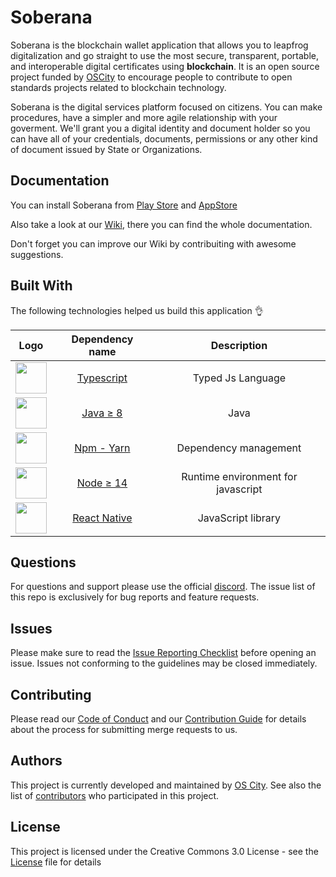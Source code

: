 # Soberana

Soberana is the blockchain wallet application that allows you to leapfrog digitalization and go straight to use the most secure, transparent, portable, and interoperable digital certificates using **blockchain**. It is an open source project funded by [OSCity](https://os.city/) to encourage people to contribute to open standards projects related to blockchain technology.

Soberana is the digital services platform focused on citizens. You can make procedures, have a simpler and more agile relationship with your goverment. We'll grant you a digital identity and document holder so you can have all of your credentials, documents, permissions or any other kind of document issued by State or Organizations.

## Documentation

You can install Soberana from [Play Store](https://play.google.com/store/apps/details?id=com.oscity.oswallet) and [AppStore](https://apps.apple.com/app/soberana-by-onesmart/id1591634290)

Also take a look at our [Wiki](https://github.com/ong-bitcoin-argentina/DIDI-OSCity-SSI-govtechwallet/wiki), there you can find the whole documentation.

Don't forget you can improve our Wiki by contribuiting with awesome suggestions.

## Built With

The following technologies helped us build this application 👌

|                             Logo                             |                  Dependency name                  |            Description             |
| :----------------------------------------------------------: | :-----------------------------------------------: | :--------------------------------: |
| <img width=50 src="https://upload.wikimedia.org/wikipedia/commons/thumb/4/4c/Typescript_logo_2020.svg/512px-Typescript_logo_2020.svg.png"> |   [Typescript](https://www.typescriptlang.org/)   |         Typed Js Language          |
| <img width=50 src="https://i.blogs.es/8d2420/650_1000_java/1366_2000.png"> |       [Java ≥ 8](https://www.java.com/es/)        |                Java                |
| <img width=50 src="https://raw.githubusercontent.com/yarnpkg/assets/master/yarn-kitten-full.png"> | [Npm - Yarn ](https://www.npmjs.com/package/yarn) |       Dependency management        |
| <img width=50 src="https://nodejs.org/static/images/logo.svg"> |        [Node ≥ 14](https://nodejs.org/es/)        | Runtime environment for javascript |
| <img width=50 src="https://d33wubrfki0l68.cloudfront.net/554c3b0e09cf167f0281fda839a5433f2040b349/ecfc9/img/header_logo.svg"> |     [React Native](https://reactnative.dev/)      |         JavaScript library         |

## Questions
For questions and support please use the official [discord](https://discord.com/channels/931393208980750417/931393209416970271). The issue list of this repo is exclusively for bug reports and feature requests.

## Issues
Please make sure to read the [Issue Reporting Checklist](https://github.com/ong-bitcoin-argentina/DIDI-OSCity-SSI-govtechwallet/issues) before opening an issue. Issues not conforming to the guidelines may be closed immediately.

## Contributing

Please read our [Code of Conduct](./CODE_OF_CONDUCT.md) and our [Contribution Guide](./CONTRIBUTING.md) for details about the process for submitting merge requests to us.

## Authors

This project is currently developed and maintained by [OS City](https://os.city/).
See also the list of [contributors](https://github.com/ong-bitcoin-argentina/DIDI-OSCity-SSI-govtechwallet/graphs/contributors) who participated in this project.

## License

This project is licensed under the Creative Commons 3.0 License - see the [License](./LICENSE) file for details